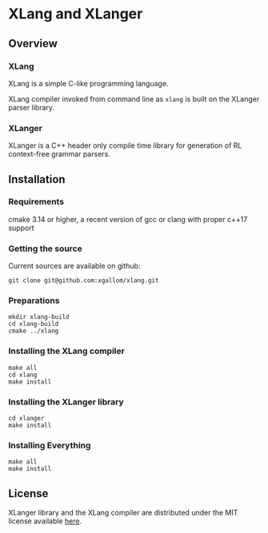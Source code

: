 # XLang and XLanger

## Overview

### XLang

XLang is a simple C-like programming language.

XLang compiler invoked from command line as `xlang` is built on the XLanger parser library.

### XLanger

XLanger is a C++ header only compile time library for generation of RL context-free grammar parsers. 

## Installation

### Requirements

cmake 3.14 or higher, a recent version of gcc or clang with proper c++17 support

### Getting the source

Current sources are available on github:

```shell script
git clone git@github.com:xgallom/xlang.git
```

### Preparations

```shell script
mkdir xlang-build
cd xlang-build
cmake ../xlang
```

### Installing the XLang compiler

```shell script
make all
cd xlang
make install
```

### Installing the XLanger library

```shell script
cd xlanger
make install
```

### Installing Everything

```shell script
make all
make install
```

## License

XLanger library and the XLang compiler are distributed under the MIT license available [here](LICENSE).
